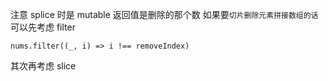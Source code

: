 注意 splice 时是 mutable 返回值是删除的那个数
如果要`切片删除元素拼接数组的话`
可以先考虑 filter

```JS
nums.filter((_, i) => i !== removeIndex)
```

其次再考虑 slice
